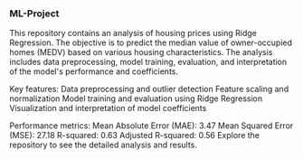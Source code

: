 ### ML-Project

This repository contains an analysis of housing prices using Ridge Regression. The objective is to predict the median value of owner-occupied homes (MEDV) based on various housing characteristics. The analysis includes data preprocessing, model training, evaluation, and interpretation of the model's performance and coefficients.

Key features:
Data preprocessing and outlier detection
Feature scaling and normalization
Model training and evaluation using Ridge Regression
Visualization and interpretation of model coefficients

Performance metrics:
Mean Absolute Error (MAE): 3.47
Mean Squared Error (MSE): 27.18
R-squared: 0.63
Adjusted R-squared: 0.56
Explore the repository to see the detailed analysis and results.







